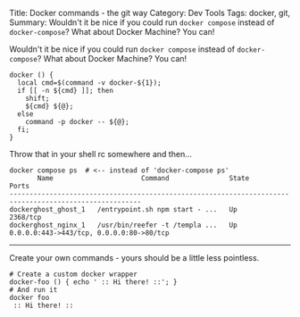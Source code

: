 Title: Docker commands - the git way
Category: Dev Tools
Tags: docker, git,
Summary: Wouldn't it be nice if you could run `docker compose` instead of `docker-compose`? What about Docker Machine? You can!

Wouldn't it be nice if you could run `docker compose` instead of `docker-compose`? What about Docker Machine? You can!
```language-bash
docker () {
  local cmd=$(command -v docker-${1});
  if [[ -n ${cmd} ]]; then
    shift;
    ${cmd} ${@};
  else
    command -p docker -- ${@};
  fi;
}
```

Throw that in your shell rc somewhere and then...
```language-bash
docker compose ps  # <-- instead of 'docker-compose ps'
       Name                      Command               State                    Ports
-------------------------------------------------------------------------------------------------------
dockerghost_ghost_1   /entrypoint.sh npm start - ...   Up      2368/tcp
dockerghost_nginx_1   /usr/bin/reefer -t /templa ...   Up      0.0.0.0:443->443/tcp, 0.0.0.0:80->80/tcp
```
---
Create your own commands - yours should be a little less pointless.
```language-bash
# Create a custom docker wrapper
docker-foo () { echo ' :: Hi there! ::'; }
# And run it
docker foo
 :: Hi there! ::
```
